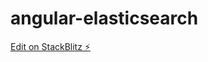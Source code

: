 # angular-elasticsearch

[Edit on StackBlitz ⚡️](https://stackblitz.com/edit/angular-elasticsearch-tur3tp)